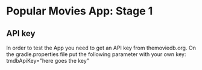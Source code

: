 # Popular Movies App: Stage 1

## API key
In order to test the App you need to get an API key from themoviedb.org.
On the gradle.properties file put the following parameter with your own key:
tmdbApiKey="here goes the key"
